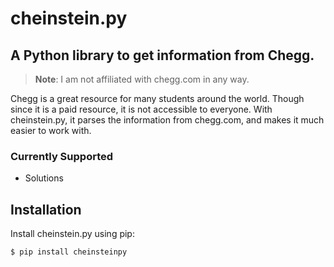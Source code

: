 # cheinstein.py

## A Python library to get information from Chegg.

> **Note**: I am not affiliated with chegg.com in any way.

Chegg is a great resource for many students around the world. Though since it is a paid resource, it is not accessible to everyone. With cheinstein.py, it parses the information from chegg.com, and makes it much easier to work with.

### Currently Supported

- Solutions

## Installation

Install cheinstein.py using pip:

```shell
$ pip install cheinsteinpy
```